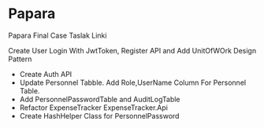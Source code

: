 # Papara
Papara Final Case Taslak Linki

Create User Login With JwtToken, Register API and Add UnitOfWOrk Design Pattern
- Create Auth API
- Update Personnel Tabble. Add Role,UserName Column For Personnel Table.
- Add PersonnelPasswordTable and AuditLogTable
- Refactor ExpenseTracker ExpenseTracker.Api 
- Create HashHelper Class for PersonnelPassword
